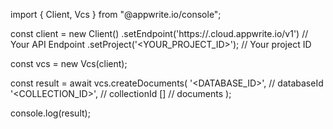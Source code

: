 import { Client, Vcs } from "@appwrite.io/console";

const client = new Client()
    .setEndpoint('https://<REGION>.cloud.appwrite.io/v1') // Your API Endpoint
    .setProject('<YOUR_PROJECT_ID>'); // Your project ID

const vcs = new Vcs(client);

const result = await vcs.createDocuments(
    '<DATABASE_ID>', // databaseId
    '<COLLECTION_ID>', // collectionId
    [] // documents
);

console.log(result);

